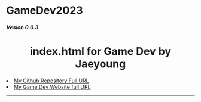 # GameDev2023


<h5> Vesion 0.0.3</h5>

<h1 align=center>index.html for Game Dev by Jaeyoung </h1>
  
<li><a href="..">My Github Repository Full URL</a>
<li><a href="..">My Game Dev Website full URL</a>
<hr>
  
  <h3 The following only need the eact file name</h3>
  
  
